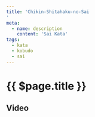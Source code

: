 ```yaml
---
title: 'Chikin-Shitahaku-no-Sai
'
meta:
  - name: description 
    content: 'Sai Kata' 
tags:
  - kata
  - kobudo
  - sai
---
```


# {{ $page.title }}

<ShowDescription />

## Video

<YouTube videoid="sv67Gks8WSc" />